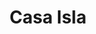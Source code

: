 ---
title: "Casa Isla"
url: /santa-fe/casa-isla-carretera-de-santa-fe-a-granada/
shop: pastelería
---